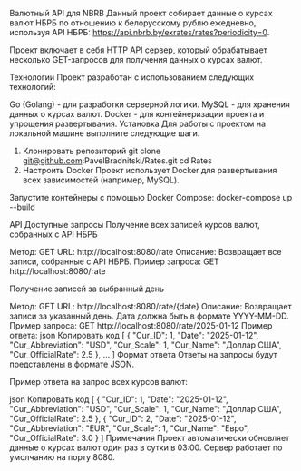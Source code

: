 Валютный API для NBRB
Данный проект собирает данные о курсах валют НБРБ по отношению к белорусскому рублю ежедневно, используя API НБРБ:
https://api.nbrb.by/exrates/rates?periodicity=0.

Проект включает в себя HTTP API сервер, который обрабатывает несколько GET-запросов для получения данных о курсах валют.

Технологии
Проект разработан с использованием следующих технологий:

Go (Golang) - для разработки серверной логики.
MySQL - для хранения данных о курсах валют.
Docker - для контейнеризации проекта и упрощения развертывания.
Установка
Для работы с проектом на локальной машине выполните следующие шаги.

1. Клонировать репозиторий
git clone git@github.com:PavelBradnitski/Rates.git
cd Rates
2. Настроить Docker
Проект использует Docker для развертывания всех зависимостей (например, MySQL).

Запустите контейнеры с помощью Docker Compose:
docker-compose up --build

API
Доступные запросы
Получение всех записей курсов валют, собранных с API НБРБ

Метод: GET
URL: http://localhost:8080/rate
Описание: Возвращает все записи, собранные с API НБРБ.
Пример запроса:
GET http://localhost:8080/rate

Получение записей за выбранный день

Метод: GET
URL: http://localhost:8080/rate/{date}
Описание: Возвращает записи за указанный день. Дата должна быть в формате YYYY-MM-DD.
Пример запроса:
GET http://localhost:8080/rate/2025-01-12
Пример ответа:
json
Копировать код
[
  {
    "Cur_ID": 1,
    "Date": "2025-01-12",
    "Cur_Abbreviation": "USD",
    "Cur_Scale": 1,
    "Cur_Name": "Доллар США",
    "Cur_OfficialRate": 2.5
  },
  ...
]
Формат ответа
Ответы на запросы будут представлены в формате JSON.

Пример ответа на запрос всех курсов валют:

json
Копировать код
[
  {
    "Cur_ID": 1,
    "Date": "2025-01-12",
    "Cur_Abbreviation": "USD",
    "Cur_Scale": 1,
    "Cur_Name": "Доллар США",
    "Cur_OfficialRate": 2.5
  },
  {
    "Cur_ID": 2,
    "Date": "2025-01-12",
    "Cur_Abbreviation": "EUR",
    "Cur_Scale": 1,
    "Cur_Name": "Евро",
    "Cur_OfficialRate": 3.0
  }
]
Примечания
Проект автоматически обновляет данные о курсах валют один раз в сутки в 03:00.
Сервер работает по умолчанию на порту 8080.